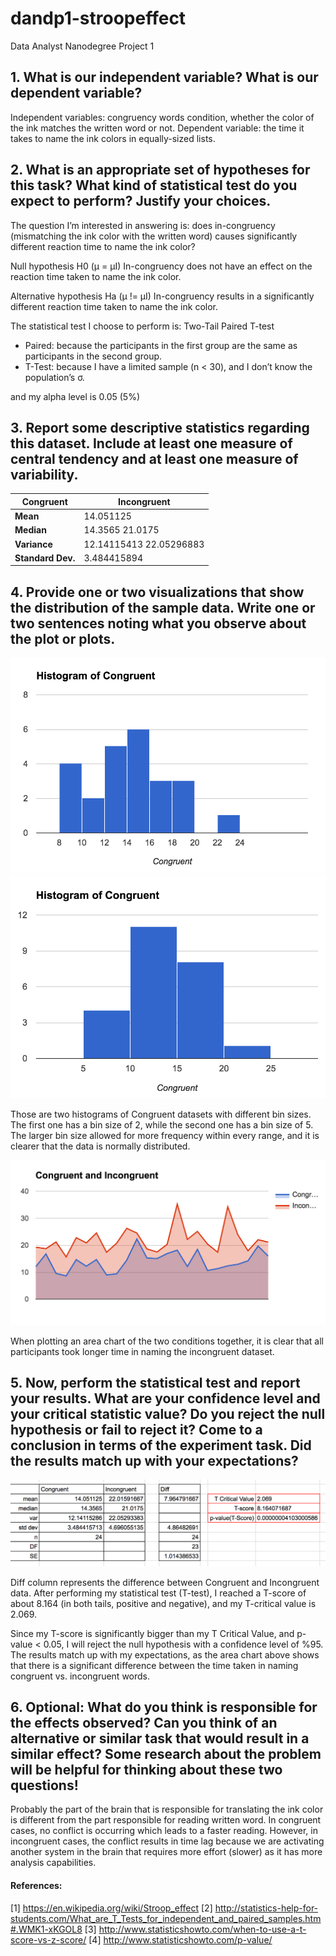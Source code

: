 # dandp1-stroopeffect
Data Analyst Nanodegree Project 1

## 1. What is our independent variable? What is our dependent variable?
Independent variables: congruency words condition, whether the color of the ink matches the written word or not. 
Dependent variable: the time it takes to name the ink colors in equally-sized lists.

## 2. What is an appropriate set of hypotheses for this task? What kind of statistical test do you expect to perform? Justify your choices.
The question I’m interested in answering is: does in-congruency (mismatching the ink color with the written word) causes significantly different reaction time to name the ink color?

Null hypothesis H0 (μ = μI)
In-congruency does not have an effect on the reaction time taken to name the ink color.

Alternative hypothesis Ha (μ != μI)
In-congruency results in a significantly different reaction time taken to name the ink color.

The statistical test I choose to perform is: Two-Tail Paired T-test
  * Paired: because the participants in the first group are the same as participants in the second group.
  * T-Test: because I have a limited sample (n < 30), and I don’t know the population’s σ.

and my alpha level is 0.05 (5%)

## 3. Report some descriptive statistics regarding this dataset. Include at least one measure of central tendency and at least one measure of variability.

Congruent | Incongruent
--- | ---
**Mean**	| 14.051125	| 22.01591667
**Median**	| 14.3565	21.0175
**Variance** 	|	12.14115413	22.05296883
**Standard Dev.**	| 3.484415894 |	4.696058862

## 4. Provide one or two visualizations that show the distribution of the sample data. Write one or two sentences noting what you observe about the plot or plots.

![alt text](https://github.com/jasminej90/dandp1-stroopeffect/blob/master/4a.png)
![alt text](https://github.com/jasminej90/dandp1-stroopeffect/blob/master/4b.png)

Those are two histograms of Congruent datasets with different bin sizes. The first one has a bin size of 2, while the second one has a bin size of 5. The larger bin size allowed for more frequency within every range, and it is clearer that the data is normally distributed.

![alt text](https://github.com/jasminej90/dandp1-stroopeffect/blob/master/4c.png)

When plotting an area chart of the two conditions together, it is clear that all participants took longer time in naming the incongruent dataset.

## 5. Now, perform the statistical test and report your results. What are your confidence level and your critical statistic value? Do you reject the null hypothesis or fail to reject it? Come to a conclusion in terms of the experiment task. Did the results match up with your expectations?

![alt text](https://github.com/jasminej90/dandp1-stroopeffect/blob/master/5.png)

Diff column represents the difference between Congruent and Incongruent data. After performing my statistical test (T-test), I reached a T-score of about  8.164 (in both tails, positive and negative), and my T-critical value is 2.069.

Since my T-score is significantly bigger than my T Critical Value, and p-value < 0.05, I will reject the null hypothesis with a confidence level of %95. The results match up with my expectations, as the area chart above shows that there is a significant difference between the time taken in naming congruent vs. incongruent words.

## 6. Optional: What do you think is responsible for the effects observed? Can you think of an alternative or similar task that would result in a similar effect? Some research about the problem will be helpful for thinking about these two questions!

Probably the part of the brain that is responsible for translating the ink color is different from the part responsible for reading written word. In congruent cases, no conflict is occurring which leads to a faster reading. However, in incongruent cases, the conflict results in time lag because we are activating another system in the brain that requires more effort (slower) as it has more analysis capabilities.


#### References:
  [1] https://en.wikipedia.org/wiki/Stroop_effect
  [2] http://statistics-help-for-students.com/What_are_T_Tests_for_independent_and_paired_samples.htm#.WMK1-xKGOL8
  [3] http://www.statisticshowto.com/when-to-use-a-t-score-vs-z-score/
  [4] http://www.statisticshowto.com/p-value/
